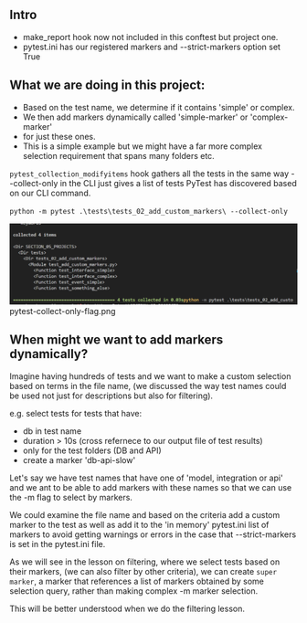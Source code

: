 ## Intro

- make_report hook now not included in this conftest but project one.
- pytest.ini has our registered markers and --strict-markers option set True

## What we are doing in this project:

- Based on the test name, we determine if it contains 'simple' or complex.
- We then add markers dynamically called 'simple-marker' or 'complex-marker'
- for just these ones.
- This is a simple example but we might have a far more complex selection requirement that spans many folders etc.

`pytest_collection_modifyitems` hook gathers all the tests in the same way --collect-only in the CLI just gives a list of tests PyTest has discovered based on our CLI command.

`python -m pytest .\tests\tests_02_add_custom_markers\ --collect-only`

![--collect-only flag](./pytest-collect-only-flag.png "collect only")
pytest-collect-only-flag.png 

## When might we want to add markers dynamically?

Imagine having hundreds of tests and we want to make a custom selection based on terms in the file name, (we discussed the way test names could be used not just for descriptions but also for filtering).


e.g. select tests for tests that have:

- db in test name
- duration > 10s (cross refernece to our output file of test results)
- only for the test folders (DB and API)
- create a marker 'db-api-slow'

Let's say we have test names that have one of 'model, integration or api' and we ant to be able to add markers with these names so that we can use the -m flag to select by markers.

We could examine the file name and based on the criteria add a custom marker to the test as well as add it to the 'in memory' pytest.ini list of markers to avoid getting warnings or errors in the case that --strict-markers is set in the pytest.ini file.

As we will see in the lesson on filtering, where we select tests based on their markers, (we can also filter by other criteria), we can create `super marker`, a marker that references a list of markers obtained by some selection query, rather than making complex -m marker selection. 

This will be better understood when we do the filtering lesson.

